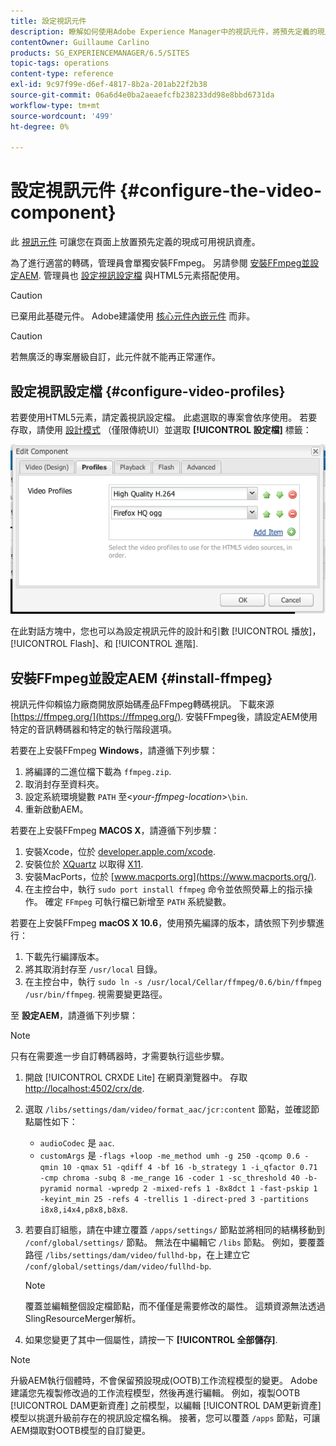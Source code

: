 ```yaml
---
title: 設定視訊元件
description: 瞭解如何使用Adobe Experience Manager中的視訊元件，將預先定義的現成視訊資產放置在頁面上。
contentOwner: Guillaume Carlino
products: SG_EXPERIENCEMANAGER/6.5/SITES
topic-tags: operations
content-type: reference
exl-id: 9c97f99e-d6ef-4817-8b2a-201ab22f2b38
source-git-commit: 06a6d4e0ba2aeaefcfb238233dd98e8bbd6731da
workflow-type: tm+mt
source-wordcount: '499'
ht-degree: 0%

---
```


# 設定視訊元件 {#configure-the-video-component}

此 [視訊元件](/help/sites-authoring/default-components-foundation.md#video) 可讓您在頁面上放置預先定義的現成可用視訊資產。

為了進行適當的轉碼，管理員會單獨安裝FFmpeg。 另請參閱 [安裝FFmpeg並設定AEM](#install-ffmpeg). 管理員也 [設定視訊設定檔](#configure-video-profiles) 與HTML5元素搭配使用。

>[!CAUTION]
>
>已棄用此基礎元件。 Adobe建議使用 [核心元件內嵌元件](https://experienceleague.adobe.com/docs/experience-manager-core-components/using/wcm-components/embed.html) 而非。

>[!CAUTION]
>
>若無廣泛的專案層級自訂，此元件就不能再正常運作。

## 設定視訊設定檔 {#configure-video-profiles}

若要使用HTML5元素，請定義視訊設定檔。 此處選取的專案會依序使用。 若要存取，請使用 [設計模式](/help/sites-authoring/default-components-designmode.md) （僅限傳統UI）並選取 **[!UICONTROL 設定檔]** 標籤：

![chlimage_1-317](assets/chlimage_1-317.png)

在此對話方塊中，您也可以為設定視訊元件的設計和引數 [!UICONTROL 播放]， [!UICONTROL Flash]、和 [!UICONTROL 進階].

## 安裝FFmpeg並設定AEM {#install-ffmpeg}

視訊元件仰賴協力廠商開放原始碼產品FFmpeg轉碼視訊。 下載來源 [https://ffmpeg.org/](https://ffmpeg.org/). 安裝FFmpeg後，請設定AEM使用特定的音訊轉碼器和特定的執行階段選項。

若要在上安裝FFmpeg **Windows**，請遵循下列步驟：

1. 將編譯的二進位檔下載為 `ffmpeg.zip`.
1. 取消封存至資料夾。
1. 設定系統環境變數 `PATH` 至&lt;*your-ffmpeg-location*>`\bin`.
1. 重新啟動AEM。

若要在上安裝FFmpeg **MACOS X**，請遵循下列步驟：

1. 安裝Xcode，位於 [developer.apple.com/xcode](https://developer.apple.com/xcode/).
1. 安裝位於 [XQuartz](https://www.xquartz.org) 以取得 [X11](https://support.apple.com/en-us/100724).
1. 安裝MacPorts，位於 [www.macports.org](https://www.macports.org/).
1. 在主控台中，執行 `sudo port install ffmpeg` 命令並依照熒幕上的指示操作。 確定 `FFmpeg` 可執行檔已新增至 `PATH` 系統變數。

若要在上安裝FFmpeg **macOS X 10.6**，使用預先編譯的版本，請依照下列步驟進行：

1. 下載先行編譯版本。
1. 將其取消封存至 `/usr/local` 目錄。
1. 在主控台中，執行 `sudo ln -s /usr/local/Cellar/ffmpeg/0.6/bin/ffmpeg /usr/bin/ffmpeg`. 視需要變更路徑。

至 **設定AEM**，請遵循下列步驟：

>[!NOTE]
>
>只有在需要進一步自訂轉碼器時，才需要執行這些步驟。

1. 開啟 [!UICONTROL CRXDE Lite] 在網頁瀏覽器中。 存取 [http://localhost:4502/crx/de](http://localhost:4502/crx/de).
2. 選取 `/libs/settings/dam/video/format_aac/jcr:content` 節點，並確認節點屬性如下：

   * `audioCodec` 是 `aac`.
   * `customArgs` 是 `-flags +loop -me_method umh -g 250 -qcomp 0.6 -qmin 10 -qmax 51 -qdiff 4 -bf 16 -b_strategy 1 -i_qfactor 0.71 -cmp chroma -subq 8 -me_range 16 -coder 1 -sc_threshold 40 -b-pyramid normal -wpredp 2 -mixed-refs 1 -8x8dct 1 -fast-pskip 1 -keyint_min 25 -refs 4 -trellis 1 -direct-pred 3 -partitions i8x8,i4x4,p8x8,b8x8`.

3. 若要自訂組態，請在中建立覆蓋 `/apps/settings/` 節點並將相同的結構移動到 `/conf/global/settings/` 節點。 無法在中編輯它 `/libs` 節點。 例如，要覆蓋路徑 `/libs/settings/dam/video/fullhd-bp`，在上建立它 `/conf/global/settings/dam/video/fullhd-bp`.

   >[!NOTE]
   >
   >覆蓋並編輯整個設定檔節點，而不僅僅是需要修改的屬性。 這類資源無法透過SlingResourceMerger解析。

4. 如果您變更了其中一個屬性，請按一下 **[!UICONTROL 全部儲存]**.

>[!NOTE]
>
>升級AEM執行個體時，不會保留預設現成(OOTB)工作流程模型的變更。 Adobe建議您先複製修改過的工作流程模型，然後再進行編輯。 例如，複製OOTB [!UICONTROL DAM更新資產] 之前模型，以編輯 [!UICONTROL DAM更新資產] 模型以挑選升級前存在的視訊設定檔名稱。 接著，您可以覆蓋 `/apps` 節點，可讓AEM擷取對OOTB模型的自訂變更。
